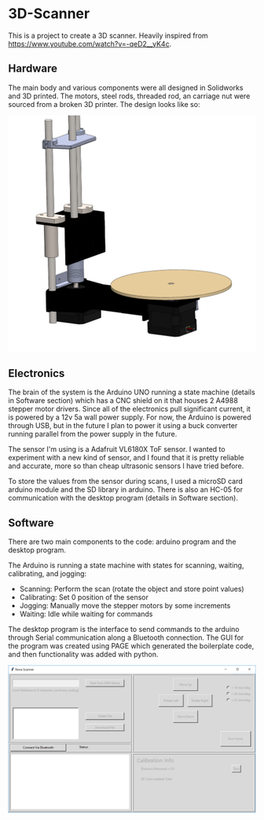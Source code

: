 # 3D-Scanner

This is a project to create a 3D scanner. Heavily inspired from https://www.youtube.com/watch?v=-qeD2__yK4c.

## Hardware
The main body and various components were all designed in Solidworks and 3D printed. The motors, steel rods, threaded rod, an carriage nut were sourced from a broken 3D printer. The design looks like so:

![Scanner CAD](/images/ScannerCAD.PNG)

## Electronics
The brain of the system is the Arduino UNO running a state machine (details in Software section) which has a CNC shield on it that houses 2 A4988 stepper motor drivers. Since all of the electronics pull significant current, it is powered by a 12v 5a wall power supply. For now, the Arduino is powered through USB, but in the future I plan to power it using a buck converter running parallel from the power supply in the future. 

The sensor I'm using is a Adafruit VL6180X ToF sensor. I wanted to experiment with a new kind of sensor, and I found that it is pretty reliable and accurate, more so than cheap ultrasonic sensors I have tried before. 

To store the values from the sensor during scans, I used a microSD card arduino module and the SD library in arduino. There is also an HC-05 for communication with the desktop program (details in Software section). 

## Software
There are two main components to the code: arduino program and the desktop program.

The Arduino is running a state machine with states for scanning, waiting, calibrating, and jogging:
* Scanning: Perform the scan (rotate the object and store point values)
* Calibrating: Set 0 position of the sensor
* Jogging: Manually move the stepper motors by some increments
* Waiting: Idle while waiting for commands

The desktop program is the interface to send commands to the arduino through Serial communication along a Bluetooth connection. The GUI for the program was created using PAGE which generated the boilerplate code, and then functionality was added with python. 

![Desktop GUI](/images/DesktopGUI.PNG)
